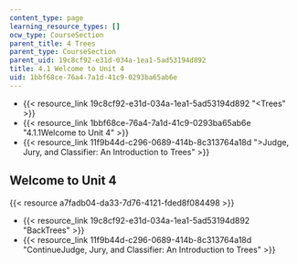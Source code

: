 ```yaml
---
content_type: page
learning_resource_types: []
ocw_type: CourseSection
parent_title: 4 Trees
parent_type: CourseSection
parent_uid: 19c8cf92-e31d-034a-1ea1-5ad53194d892
title: 4.1 Welcome to Unit 4
uid: 1bbf68ce-76a4-7a1d-41c9-0293ba65ab6e
---
```


*   {{< resource_link 19c8cf92-e31d-034a-1ea1-5ad53194d892 "\<Trees" >}}
*   {{< resource_link 1bbf68ce-76a4-7a1d-41c9-0293ba65ab6e "4.1.1Welcome to Unit 4" >}}
*   {{< resource_link 11f9b44d-c296-0689-414b-8c313764a18d "\>Judge, Jury, and Classifier: An Introduction to Trees" >}}

Welcome to Unit 4
-----------------

{{< resource a7fadb04-da33-7d76-4121-fded8f084498 >}}

*   {{< resource_link 19c8cf92-e31d-034a-1ea1-5ad53194d892 "BackTrees" >}}
*   {{< resource_link 11f9b44d-c296-0689-414b-8c313764a18d "ContinueJudge, Jury, and Classifier: An Introduction to Trees" >}}